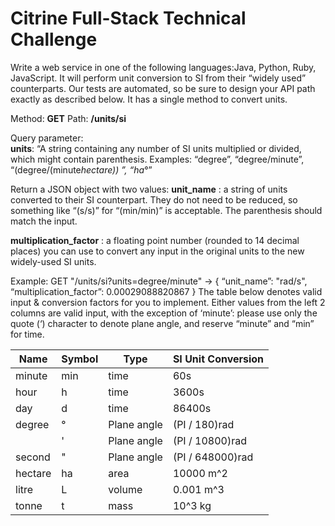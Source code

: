 # Citrine Full-Stack Technical Challenge #

Write a web service in one of the following languages:Java, Python, Ruby, JavaScript. It will perform unit conversion to SI from their “widely used” counterparts. Our tests are automated, so be sure to design your API path exactly as described below. It has a single method to convert units.

Method:  **GET**
Path:  **/units/si**

Query parameter:  
**units**: “A string containing any number of SI units multiplied or divided, which might contain parenthesis. Examples: “degree”, “degree/minute”, “(degree/(minute*hectare)) ”,  “ha*°”

Return a JSON object with two values:
  **unit_name** : a string of units converted to their SI counterpart. They do not need to be reduced, so something like “(s/s)” for “(min/min)” is acceptable. The parenthesis should match the input.

  **multiplication_factor** : a floating point number (rounded to 14 decimal places) you can use to convert any input in the original units to the new widely-used SI units. 

Example:
GET "/units/si?units=degree/minute"
->
{ “unit_name”: "rad/s", “multiplication_factor”: 0.00029088820867 }
The table below denotes valid input & conversion factors for you to implement. Either values from the left 2 columns are valid input, with the exception of ‘minute’: please use only the quote (‘) character to denote plane angle, and reserve “minute” and “min” for time.


| Name          | Symbol | Type        | SI Unit Conversion |
| ------------- |--------| ------------| -------------------|
| minute        | min    | time        | 60s                |
| hour          | h      | time        | 3600s              |
| day           | d      | time        | 86400s             |
| degree        | °      | Plane angle | (PI / 180)rad      |
|               | '      | Plane angle | (PI / 10800)rad    |
| second        | "      | Plane angle | (PI / 648000)rad   |
| hectare       | ha     | area        | 10000 m^2          |
| litre         | L      | volume      | 0.001 m^3          |
| tonne         | t      | mass        | 10^3 kg            |